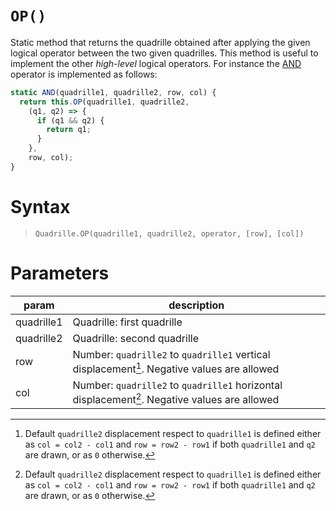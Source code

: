 # `OP()`

Static method that returns the quadrille obtained after applying the given logical operator between the two given quadrilles. This method is useful to implement the other _high-level_ logical operators. For instance the [AND](/docs/boolean_operators/and/) operator is implemented as follows:

```js | p5.quadrille.js
static AND(quadrille1, quadrille2, row, col) {
  return this.OP(quadrille1, quadrille2,
    (q1, q2) => {
      if (q1 && q2) {
        return q1;
      }
    },
    row, col);
}
```

# Syntax

> `Quadrille.OP(quadrille1, quadrille2, operator, [row], [col])`

# Parameters

| param      | description                                                                                   |
|------------|-----------------------------------------------------------------------------------------------|
| quadrille1 | Quadrille: first quadrille                                                                    |
| quadrille2 | Quadrille: second quadrille                                                                   |
| row        | Number: `quadrille2` to `quadrille1` vertical displacement[^1]. Negative values are allowed   |
| col        | Number: `quadrille2` to `quadrille1` horizontal displacement[^1]. Negative values are allowed |

[^1]: Default `quadrille2` displacement respect to `quadrille1` is defined either as `col = col2 - col1` and `row = row2 - row1` if both `quadrille1` and `q2` are drawn, or as `0` otherwise.